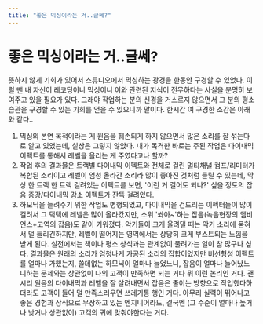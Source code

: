```yaml
---
title: "좋은 믹싱이라는 거..글쎄?"
---
```

# 좋은 믹싱이라는 거..글쎄?

뜻하지 않게 기회가 있어서 스튜디오에서 믹싱하는 광경을 한동안 구경할 수 있었다. 이럴 땐 내 자신이 레코딩이니 믹싱이니 이와 관련된 지식이 전무하다는 사실을 분명히 보여주고 있을 필요가 있다. 그래야 작업하는 분의 신경을 거스르지 않으면서 그 분의 평소 습관을 구경할 수 있는 기회를 얻을 수 있으니까 말이다.
한시간 여 구경한 소감은 아래와 같다..
1) 믹싱의 본연 목적이라는 게 원음을 훼손되게 하지 않으면서 많은 소리를 잘 섞는다로 알고 있었는데, 실상은 그렇지 않았다. 내가 목격한 바로는 주된 작업은 다이내믹 이펙트를 통해서 레벨을 올리는 게 주였다고나 할까?
2) 작업 후의 결과물은 트랙별 다이내믹 이펙트와 전체로 걸린 멀티채널 컴프/리미터가 복합된 소리이고 레벨이 엄청 올라간 소리라 많이 좋아진 것처럼 들릴 수 있는데, 막상 한 트랙 한 트랙 걸려있는 이펙트를 보면, '이런 거 걸어도 되나?' 싶을 정도의 잡음 증강/다이내믹 감소 이펙트가 잔뜩 걸려있다. 
3) 하모닉을 늘려주기 위한 작업도 병행되었고, 다이내믹을 건드리는 이펙터들이 많이 걸려서 그 덕택에 레벨은 많이 올라갔지만, 소위 '쏴아~'하는 잡음(녹음현장의 엠비언스+고역의 잡음)도 같이 키워졌다. 악기들이 크게 울려댈 때는 악기 소리에 묻혀서 덜 들리긴하지만, 레벨이 떨어지는 영역에서는 상당히 크게 부스트되는 느낌을 받게 된다.
실전에서는 책이나 평소 상식과는 관계없이 풀려가는 일이 참 많구나 싶다. 결과물은 원래의 소리가 엄청나게 가공된 소리의 집합이었지만 비선형성 이펙트를 얼마나 가했는지, 쓸데없는 하모닉이 얼마나 늘었느니, 잡음이 얼마나 늘어났느니하는 문제와는 상관없이 나의 고객이 만족하면 되는 거다 뭐 이런 논리인 거다. 괜시리 원음의 다이내믹과 레벨을 잘 살려내면서 잡음은 줄이는 방향으로 작업했다하더라도 고객이 들어 덜 만족스러우면 쓰레기통 행인 거다. 
아무리 실력이 뛰어나고 좋은 경험과 상식으로 무장하고 있는 엔지니어라도, 결국엔 (그 수준이 얼마나 높거나 낮거나 상관없이) 고객의 귀에 맞춰야한다는 거다.


